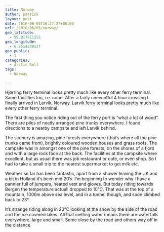 ```yaml
---
title: Norway
author: patrick
layout: post
date: 2016-06-05T16:27:27+00:00
url: /2016/06/05/norway/
geo_latitude:
  - 59.817211152
geo_longitude:
  - 6.7514239137
geo_public:
  - 1
categories:
  - Arctic Roll
tags:
  - Norway

---
```

Hjørring ferry terminal looks pretty much like every other ferry terminal. Same facilities too, i.e. none. After a fairly uneventful 4 hour crossing I finally arrived in Larvik, Norway. Larvik ferry terminal looks pretty much like every other ferry terminal.&nbsp;

The first thing you notice riding out of the ferry port is &#8220;what a lot of wood&#8221;. There are piles of neatly arranged pine trunks everywhere. I found directions to a nearby campsite and left Larvik behind.&nbsp;

The scenery is amazing, pine forests everywhere (that&#8217;s where all the pine trunks came from), brightly coloured wooden houses and grass roofs. The campsite was in amongst one of the pine forests, on the shores of a fjord and with a large rock face at the back. The facilities at the campsite where excellent, but as usual there was job restaurant or cafe, or even shop. So I had to take a small trip to the nearest supermarket to get milk etc.&nbsp;

Weather so far has been fantastic, apart from a shower leaving the UK and a bit in Holland it&#8217;s been mid 20&#8217;s. I&#8217;m beginning to wonder why I have a pannier full of jumpers, heated vest and gloves. But today riding towards Bergen the temperature actuall dropped to 10°C. That was at the top of a mountain, 1000m above sea level, and in a tunnel though, and soon climbed back to 23°.&nbsp;

It&#8217;s strange riding along in 23°C looking at the snow by the side of the road and the ice covered lakes. All that melting water means there are waterfalls everywhere, large and small. Some close by the road and others way off in the distance.&nbsp;
